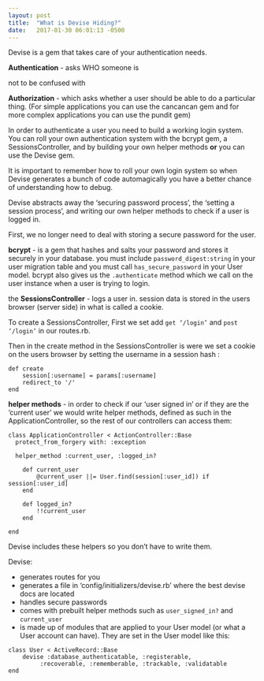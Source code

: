 ```yaml
---
layout: post
title:  "What is Devise Hiding?"
date:   2017-01-30 06:01:13 -0500
---
```



Devise is a gem that takes care of your authentication needs. 

**Authentication** - asks WHO someone is

not to be confused with 

**Authorization** - which asks whether a user should be able to do a particular thing. (For simple applications you can use the cancancan gem and for more complex applications you can use the pundit gem)

In order to authenticate a user you need to build a working login system. You can roll your own authentication system with the bcrypt gem, a SessionsController, and by building your own helper methods **or** you can use the Devise gem.

It is important to remember how to roll your own login system so when Devise generates a bunch of code automagically you have a better chance of understanding how to debug.

Devise abstracts away the ‘securing password process’, the ‘setting a session process’, and writing our own helper methods to check if a user is logged in. 

First, we no longer need to deal with storing a secure password for the user. 

**bcrypt** - 
is a gem that hashes and salts your password and stores it securely in your database. you must include `password_digest:string` in your user migration table and you must call `has_secure_password` in your User model. bcrypt also gives us the `.authenticate` method which we call on the user instance when a user is trying to login. 

the **SessionsController** - 
logs a user in. session data is stored in the users browser (server side) in what is called a cookie. 

To create a SessionsController, First we set add `get ‘/login’` and `post ‘/login’` in our routes.rb.

Then in the create method in the SessionsController is were we set a cookie on the users browser by setting the username in a session hash :

```
def create
	session[:username] = params[:username]
	redirect_to '/'
end
```

**helper methods** - 
in order to check if our ‘user signed in’ or if they are the ‘current user’ we would write helper methods, defined as such in the ApplicationController, so the rest of our controllers can access them:

```
class ApplicationController < ActionController::Base
  protect_from_forgery with: :exception

  helper_method :current_user, :logged_in?

  	def current_user
  		@current_user ||= User.find(session[:user_id]) if session[:user_id]
  	end

  	def logged_in?
  		!!current_user
  	end

end
```

Devise includes these helpers so you don’t have to write them.


Devise:
* generates routes for you 
* generates a file in ‘config/initializers/devise.rb’ where the best devise docs are located
* handles secure passwords 
* comes with prebuilt helper methods such as `user_signed_in?` and `current_user`
* is made up of modules that are applied to your User model (or what a User account can have). They are set in the User model like this:

```
class User < ActiveRecord::Base
	devise :database_authenticatable, :registerable,
         :recoverable, :rememberable, :trackable, :validatable
end
```
